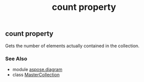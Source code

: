 ﻿---
title: count property
second_title: Aspose.Diagram for Python via .NET API References
description: 
type: docs
weight: 110
url: /python-net/aspose.diagram/mastercollection/count/
is_root: false
---

## count property


Gets the number of elements actually contained in the collection.

### See Also
* module [aspose.diagram](../../)
* class [MasterCollection](/diagram/python-net/aspose.diagram/mastercollection)
